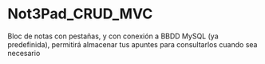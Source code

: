 # Not3Pad_CRUD_MVC
Bloc de notas con pestañas, y con conexión a BBDD MySQL (ya predefinida), permitirá almacenar tus apuntes para consultarlos cuando sea necesario
